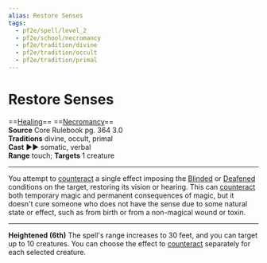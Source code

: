 ```yaml
---
alias: Restore Senses
tags:
  - pf2e/spell/level_2
  - pf2e/school/necromancy
  - pf2e/tradition/divine
  - pf2e/tradition/occult
  - pf2e/tradition/primal
---
```


# Restore Senses

==[Healing](../../../Traits/Healing.md)== ==[Necromancy](../../../Traits/Necromancy.md)==  
__Source__ Core Rulebook pg. 364 3.0  
**Traditions** divine, occult, primal  
**Cast** ►► somatic, verbal  
**Range** touch; **Targets** 1 creature

---

You attempt to [counteract](../../../Rules/Counteracting.md) a single effect imposing the [Blinded](../../../Conditions/Blinded.md) or [Deafened](../../../Conditions/Deafened.md) conditions on the target, restoring its vision or hearing. This can [counteract](../../../Rules/Counteracting.md) both temporary magic and permanent consequences of magic, but it doesn't cure someone who does not have the sense due to some natural state or effect, such as from birth or from a non-magical wound or toxin.

<hr>

**Heightened (6th)** The spell's range increases to 30 feet, and you can target up to 10 creatures. You can choose the effect to [counteract](../../../Rules/Counteracting.md) separately for each selected creature.
